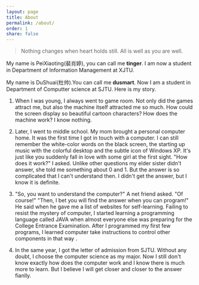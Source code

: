 ```yaml
---
layout: page
title: About
permalink: /about/
order: 1
share: false
---
```


> Nothing changes when heart holds still.
> All is well as you are well.

My name is PeiXiaoting(裴肖婷), you can call me **tinger**. I am now a student in Department of Information Management at XJTU.

My name is DuShuai(杜帅).You can call me **dusmart**. Now I am a student in Department of Computter science at SJTU. Here is my story.

1. When I was young, I always went to game room. Not only did the games attract me, but also the machine itself attracted me so much. How could the screen display so beautiful cartoon characters? How does the machine work? I know nothing.

2. Later, I went to middle school. My mom brought a personal computer home. It was the first time I got in touch with a computer. I can still remember the white-color words on the black screen, the starting up music with the colorful desktop and the subtle icon of Windows XP. It's just like you suddenly fall in love with some girl at the first sight. "How does it work?" I asked. Unlike other questions my elder sister didn't answer, she told me something about 0 and 1. But the answer is so complicated that I can't understand then. I didn't get the answer, but I know it is definite.

3. "So, you want to understand the computer?" A net friend asked. "Of course!" "Then, I bet you will find the answer when you can program!" He said when he gave me a list of websites for self-learning. Failing to resist the mystery of computer, I started learning a programming language called JAVA when almost everyone else was preparing for the College Entrance Examination. After I programmed my first few programs, I learned computer take instructions to control other components in that way .

4. In the same year, I got the letter of admission from SJTU. Without any doubt, I choose the computer science as my major. Now I still don't know exactly how does the computer work and I know there is much more to learn. But I believe I will get closer and closer to the answer fianlly.